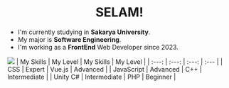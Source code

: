 <h1 align="center">SELAM!</h1>

- I'm currently studying in **Sakarya University**.
- My major is **Software Engineering**.
- I'm working as a **FrontEnd** Web Developer since 2023.

<img src="https://preview.redd.it/k%C3%BC%C3%A7%C3%BCmseyici-bak%C4%B1%C5%9F-v0-mrrp4tjqsmdb1.png?width=634&format=png&auto=webp&s=6cbf2ee76fd60c6209acaee18cc9d06ae029a5a1"/>
| My Skills | My Level | My Skills | My Level |
| :---: | :---: | :---: | :--- |
| CSS | Expert | Vue.js | Advanced |
| JavaScript | Advanced | C++ | Intermediate |
| Unity C# | Intermediate | PHP | Beginner |
